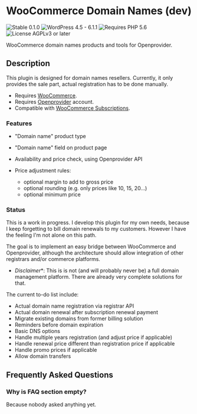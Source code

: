 # WooCommerce Domain Names (dev)

![Stable 0.1.0](https://badgen.net/badge/Stable/0.1.0/00aa00)
![WordPress 4.5 - 6.1.1](https://badgen.net/badge/WordPress/4.5%20-%206.1.1/3858e9)
![Requires PHP 5.6](https://badgen.net/badge/PHP/5.6/7884bf)
![License AGPLv3 or later](https://badgen.net/badge/License/AGPLv3%20or%20later/552b55)

WooCommerce domain names products and tools for Openprovider.

## Description

This plugin is designed for domain names resellers. Currently, it only provides the sale part, actual registration has to be done manually.

- Requires [WooCommerce](https://wordpress.org/plugins/woocommerce/).
- Requires [Openprovider](https://openprovider.com/) account.
- Compatible with [WooCommerce Subscriptions](https://woocommerce.com/products/woocommerce-subscriptions/).

### Features

- "Domain name" product type
- "Domain name" field on product page
- Availability and price check, using Openprovider API
- Price adjustment rules:

  - optional margin to add to gross price
  - optional rounding (e.g. only prices like 10, 15, 20...)
  - optional minimum price

### Status

This is a work in progress. I develop this plugin for my own needs, because I keep forgetting to bill domain renewals to my customers. However I have the feeling I'm not alone on this path.

The goal is to implement an easy bridge between WooCommerce and Openprovider, although the architecture should allow integration of other registrars and/or commerce platforms.

- *Disclaimer**: This is is not (and will probably never be) a full domain management platform. There are already very complete solutions for that.

The current to-do list include:

- Actual domain name registration via registrar API
- Actual domain renewal after subscription renewal payment
- Migrate existing domains from former billing solution
- Reminders before domain expiration
- Basic DNS options
- Handle multiple years registration (and adjust price if applicable)
- Handle renewal price different than registration price if applicable
- Handle promo prices if applicable
- Allow domain transfers


## Frequently Asked Questions

### Why is FAQ section empty?

Because nobody asked anything yet.

